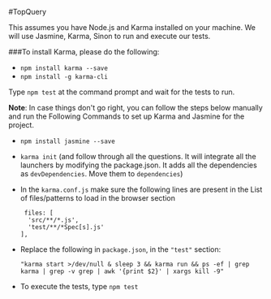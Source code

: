 #TopQuery

This assumes you have Node.js and Karma installed on your machine.  We will use Jasmine, Karma, Sinon to run and execute our tests.


###To install Karma, please do the following:
* `npm install karma --save`
* `npm install -g karma-cli`

Type `npm test` at the command prompt and wait for the tests to run.  

**Note**: In case things don't go right, you can follow the steps below manually and run the Following Commands to set up Karma and Jasmine for the project. 

* `npm install jasmine --save`
* `karma init` (and follow through all the questions.  It will integrate all the launchers by modifying the package.json.  It adds all the dependencies as `devDependencies`.  Move them to `dependencies`)
* In the `karma.conf.js` make sure the following lines are present in the List of files/patterns to load in the browser section
	
	```
	 files: [
      'src/**/*.js',
      'test/**/*Spec[s].js'
    ],
    ```
* Replace the following in `package.json`, in the `"test"` section:
   
   ```"karma start >/dev/null & sleep 3 && karma run && ps -ef | grep karma | grep -v grep | awk '{print $2}' | xargs kill -9"```
   
* To execute the tests, type `npm test`
  
